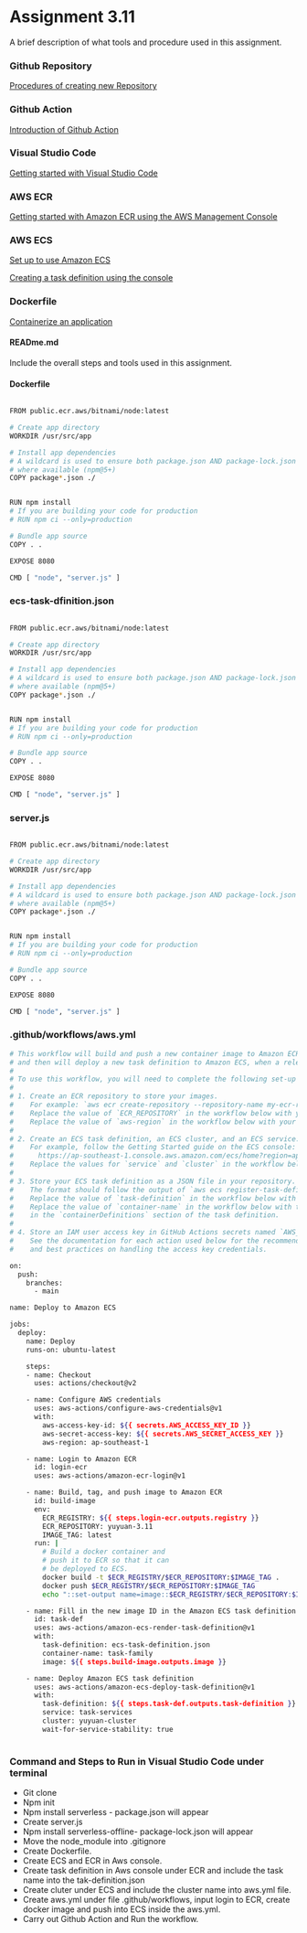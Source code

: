 # Assignment 3.11

A brief description of what tools and procedure used in this assignment.
### Github Repository 

[Procedures of creating new Repository](https://docs.github.com/en/get-started/quickstart/create-a-repo)

### Github Action

[Introduction of Github Action](https://docs.github.com/en/actions/learn-github-actions/understanding-github-actions)

### Visual Studio Code

[Getting started with Visual Studio Code](https://code.visualstudio.com/docs/introvideos/basics)

### AWS ECR

[Getting started with Amazon ECR using the AWS Management Console](https://docs.aws.amazon.com/AmazonECR/latest/userguide/getting-started-console.html)

### AWS ECS

[Set up to use Amazon ECS](https://docs.aws.amazon.com/AmazonECS/latest/developerguide/get-set-up-for-amazon-ecs.html)

[Creating a task definition using the console](https://docs.aws.amazon.com/AmazonECS/latest/developerguide/create-task-definition.html)

### Dockerfile

[Containerize an application](https://docs.docker.com/get-started/02_our_app/)

#### READme.md

Include the overall steps and tools used in this assignment. 

#### Dockerfile

```bash

FROM public.ecr.aws/bitnami/node:latest

# Create app directory
WORKDIR /usr/src/app

# Install app dependencies
# A wildcard is used to ensure both package.json AND package-lock.json are copied
# where available (npm@5+)
COPY package*.json ./


RUN npm install
# If you are building your code for production
# RUN npm ci --only=production

# Bundle app source
COPY . .

EXPOSE 8080

CMD [ "node", "server.js" ]
  ```

### ecs-task-dfinition.json
```bash

FROM public.ecr.aws/bitnami/node:latest

# Create app directory
WORKDIR /usr/src/app

# Install app dependencies
# A wildcard is used to ensure both package.json AND package-lock.json are copied
# where available (npm@5+)
COPY package*.json ./


RUN npm install
# If you are building your code for production
# RUN npm ci --only=production

# Bundle app source
COPY . .

EXPOSE 8080

CMD [ "node", "server.js" ]
```
### server.js
```bash

FROM public.ecr.aws/bitnami/node:latest

# Create app directory
WORKDIR /usr/src/app

# Install app dependencies
# A wildcard is used to ensure both package.json AND package-lock.json are copied
# where available (npm@5+)
COPY package*.json ./


RUN npm install
# If you are building your code for production
# RUN npm ci --only=production

# Bundle app source
COPY . .

EXPOSE 8080

CMD [ "node", "server.js" ]
```

### .github/workflows/aws.yml
```bash
# This workflow will build and push a new container image to Amazon ECR,
# and then will deploy a new task definition to Amazon ECS, when a release is created
#
# To use this workflow, you will need to complete the following set-up steps:
#
# 1. Create an ECR repository to store your images.
#    For example: `aws ecr create-repository --repository-name my-ecr-repo --region ap-southeast-1`.
#    Replace the value of `ECR_REPOSITORY` in the workflow below with your repository's name.
#    Replace the value of `aws-region` in the workflow below with your repository's region.
#
# 2. Create an ECS task definition, an ECS cluster, and an ECS service.
#    For example, follow the Getting Started guide on the ECS console:
#      https://ap-southeast-1.console.aws.amazon.com/ecs/home?region=ap-southeast-1#/firstRun
#    Replace the values for `service` and `cluster` in the workflow below with your service and cluster names.
#
# 3. Store your ECS task definition as a JSON file in your repository.
#    The format should follow the output of `aws ecs register-task-definition --generate-cli-skeleton`.
#    Replace the value of `task-definition` in the workflow below with your JSON file's name.
#    Replace the value of `container-name` in the workflow below with the name of the container
#    in the `containerDefinitions` section of the task definition.
#
# 4. Store an IAM user access key in GitHub Actions secrets named `AWS_ACCESS_KEY_ID` and `AWS_SECRET_ACCESS_KEY`.
#    See the documentation for each action used below for the recommended IAM policies for this IAM user,
#    and best practices on handling the access key credentials.

on:
  push:
    branches: 
      - main

name: Deploy to Amazon ECS

jobs:
  deploy:
    name: Deploy
    runs-on: ubuntu-latest

    steps:
    - name: Checkout
      uses: actions/checkout@v2

    - name: Configure AWS credentials
      uses: aws-actions/configure-aws-credentials@v1
      with:
        aws-access-key-id: ${{ secrets.AWS_ACCESS_KEY_ID }}
        aws-secret-access-key: ${{ secrets.AWS_SECRET_ACCESS_KEY }}
        aws-region: ap-southeast-1

    - name: Login to Amazon ECR
      id: login-ecr
      uses: aws-actions/amazon-ecr-login@v1

    - name: Build, tag, and push image to Amazon ECR
      id: build-image
      env:
        ECR_REGISTRY: ${{ steps.login-ecr.outputs.registry }}
        ECR_REPOSITORY: yuyuan-3.11
        IMAGE_TAG: latest
      run: |
        # Build a docker container and
        # push it to ECR so that it can
        # be deployed to ECS.
        docker build -t $ECR_REGISTRY/$ECR_REPOSITORY:$IMAGE_TAG .
        docker push $ECR_REGISTRY/$ECR_REPOSITORY:$IMAGE_TAG
        echo "::set-output name=image::$ECR_REGISTRY/$ECR_REPOSITORY:$IMAGE_TAG"

    - name: Fill in the new image ID in the Amazon ECS task definition
      id: task-def
      uses: aws-actions/amazon-ecs-render-task-definition@v1
      with:
        task-definition: ecs-task-definition.json
        container-name: task-family
        image: ${{ steps.build-image.outputs.image }}

    - name: Deploy Amazon ECS task definition
      uses: aws-actions/amazon-ecs-deploy-task-definition@v1
      with:
        task-definition: ${{ steps.task-def.outputs.task-definition }}
        service: task-services
        cluster: yuyuan-cluster
        wait-for-service-stability: true
            
```
### Command and Steps to Run in Visual Studio Code under terminal
- Git clone <repository ssh>
- Npm init 
- Npm install serverless - package.json will appear
- Create server.js
- Npm install serverless-offline- package-lock.json will appear
- Move the node_module into .gitignore
- Create Dockerfile.
- Create ECS and ECR in Aws console.
- Create task definition in Aws console under ECR and include the task name into the tak-definition.json
- Create cluter under ECS and include the cluster name into aws.yml file. 
- Create aws.yml under file .github/workflows, input login to ECR, create docker image and push into ECS inside the aws.yml.
- Carry out Github Action and Run the workflow.
